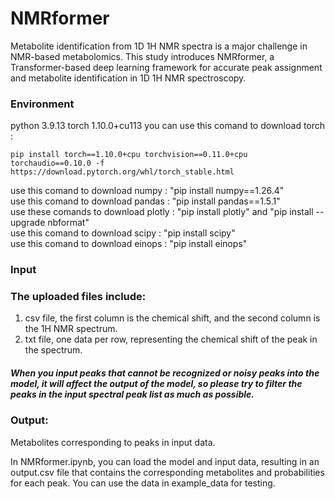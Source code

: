 # NMRformer
Metabolite identification from 1D 1H NMR spectra is a major challenge in NMR-based metabolomics. This study introduces NMRformer, a Transformer-based deep learning framework for accurate peak assignment and metabolite identification in 1D 1H NMR spectroscopy.

### Environment
python 3.9.13
torch 1.10.0+cu113
you can use this comand to download torch :
```
pip install torch==1.10.0+cpu torchvision==0.11.0+cpu torchaudio==0.10.0 -f https://download.pytorch.org/whl/torch_stable.html
```      

use this comand to download numpy : "pip install numpy==1.26.4" <br>
use this comand to download pandas : "pip install pandas==1.5.1" <br>
use these comands to download plotly : "pip install plotly" and "pip install --upgrade nbformat" <br>
use this comand to download scipy : "pip install scipy" <br>
use this comand to download einops : "pip install einops" <br>


### Input
### The uploaded files include:
1. csv file, the first column is the chemical shift, and the second column is the 1H NMR spectrum.
2. txt file, one data per row, representing the chemical shift of the peak in the spectrum.
##### When you input peaks that cannot be recognized or noisy peaks into the model, it will affect the output of the model, so please try to filter the peaks in the input spectral peak list as much as possible.

### Output:
Metabolites corresponding to peaks in input data.

In NMRformer.ipynb, you can load the model and input data, resulting in an output.csv file that contains the corresponding metabolites and probabilities for each peak. You can use the data in example_data for testing.

